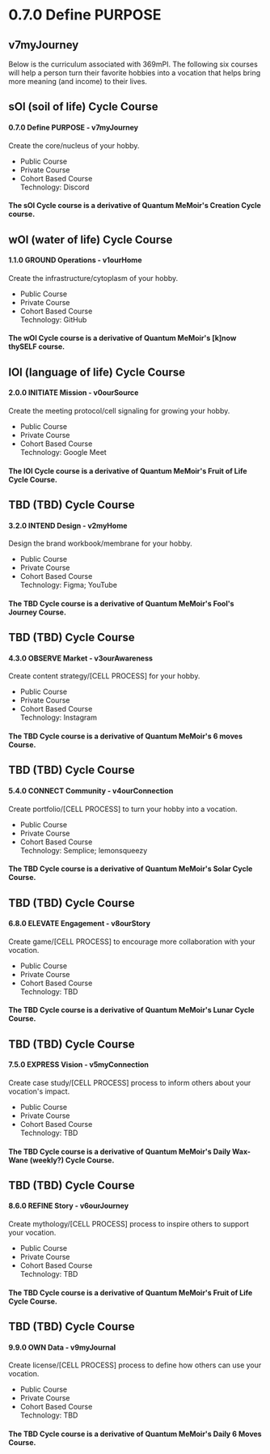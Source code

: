 # 0.7.0 Define PURPOSE
## v7myJourney
Below is the curriculum associated with 369mPI. The following six courses will help a person turn their favorite hobbies into a vocation that helps bring more meaning (and income) to their lives.

## sOl (soil of life) Cycle Course
#### 0.7.0 Define PURPOSE - v7myJourney
Create the core/nucleus of your hobby.
- Public Course
- Private Course
- Cohort Based Course  
Technology: Discord
#### The sOl Cycle course is a derivative of Quantum MeMoir's Creation Cycle course.

## wOl (water of life) Cycle Course
#### 1.1.0 GROUND Operations - v1ourHome
Create the infrastructure/cytoplasm of your hobby.
- Public Course
- Private Course
- Cohort Based Course  
Technology: GitHub
#### The wOl Cycle course is a derivative of Quantum MeMoir's [k]now thySELF course.

## lOl (language of life) Cycle Course
#### 2.0.0 INITIATE Mission - v0ourSource
Create the meeting protocol/cell signaling for growing your hobby.
- Public Course
- Private Course
- Cohort Based Course  
Technology: Google Meet
#### The lOl Cycle course is a derivative of Quantum MeMoir's Fruit of Life Cycle Course.

## TBD (TBD) Cycle Course
#### 3.2.0 INTEND Design - v2myHome
Design the brand workbook/membrane for your hobby.
- Public Course
- Private Course
- Cohort Based Course  
Technology: Figma; YouTube
#### The TBD Cycle course is a derivative of Quantum MeMoir's Fool's Journey Course.

## TBD (TBD) Cycle Course
#### 4.3.0 OBSERVE Market - v3ourAwareness
Create content strategy/[CELL PROCESS] for your hobby.
- Public Course
- Private Course
- Cohort Based Course  
Technology: Instagram
#### The TBD Cycle course is a derivative of Quantum MeMoir's 6 moves Course.

## TBD (TBD) Cycle Course
#### 5.4.0 CONNECT Community - v4ourConnection
Create portfolio/[CELL PROCESS] to turn your hobby into a vocation.
- Public Course
- Private Course
- Cohort Based Course  
Technology: Semplice; lemonsqueezy
#### The TBD Cycle course is a derivative of Quantum MeMoir's Solar Cycle Course.

## TBD (TBD) Cycle Course
#### 6.8.0 ELEVATE Engagement - v8ourStory
Create game/[CELL PROCESS] to encourage more collaboration with your vocation.
- Public Course
- Private Course
- Cohort Based Course  
Technology: TBD
#### The TBD Cycle course is a derivative of Quantum MeMoir's Lunar Cycle Course.

## TBD (TBD) Cycle Course
#### 7.5.0 EXPRESS Vision - v5myConnection
Create case study/[CELL PROCESS] process to inform others about your vocation's impact.
- Public Course
- Private Course
- Cohort Based Course  
Technology: TBD
#### The TBD Cycle course is a derivative of Quantum MeMoir's Daily Wax-Wane (weekly?) Cycle Course.

## TBD (TBD) Cycle Course
#### 8.6.0 REFINE Story - v6ourJourney
Create mythology/[CELL PROCESS] process to inspire others to support your vocation.
- Public Course
- Private Course
- Cohort Based Course  
Technology: TBD
#### The TBD Cycle course is a derivative of Quantum MeMoir's Fruit of Life Cycle Course.

## TBD (TBD) Cycle Course
#### 9.9.0 OWN Data - v9myJournal
Create license/[CELL PROCESS] process to define how others can use your vocation.
- Public Course
- Private Course
- Cohort Based Course  
Technology: TBD
#### The TBD Cycle course is a derivative of Quantum MeMoir's Daily 6 Moves Course.
